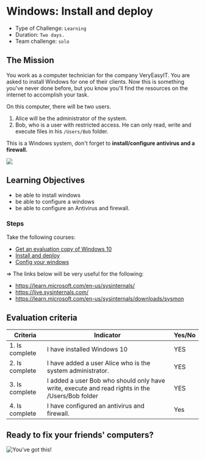 # Windows: Install and deploy

- Type of Challenge: `Learning` 
- Duration: `Two days.`
- Team challenge: `solo`

## The Mission
You work as a computer technician for the company VeryEasyIT. You are asked to install Windows for one of their clients. 
Now this is something you've never done before, but you know you'll find the resources on the internet to accomplish your task.  

On this computer, there will be two users. 
1. Alice will be the administrator of the system. 
2. Bob, who is a user with restricted access. 
He can only read, write and execute files in his ``/Users/Bob`` folder.

This is a Windows system, don't forget to **install/configure antivirus and a firewall.**

![](https://d1fmx1rbmqrxrr.cloudfront.net/cnet/i/edit/2016/02/windows-3-1-archive.png)

## Learning Objectives 
- be able to install windows
- be able to configure a windows
- be able to configure an Antivirus and firewall.

### Steps
Take the following courses: 
* [Get an evaluation copy of Windows 10](https://www.microsoft.com/en-us/evalcenter/evaluate-windows-10-enterprise)
* [Install and deploy](https://openclassrooms.com/en/courses/1733521-installez-et-deployez-windows-10)
* [Config your windows](https://openclassrooms.com/en/courses/5668856-exploitez-votre-pc-avec-windows-10)

=> The links below will be very useful for the following:
- https://learn.microsoft.com/en-us/sysinternals/
-   https://live.sysinternals.com/
-   https://learn.microsoft.com/en-us/sysinternals/downloads/sysmon

## Evaluation criteria
| Criteria       | Indicator                                                                             | Yes/No |
|----------------|---------------------------------------------------------------------------------------|--------|
| 1. Is complete | I have installed Windows 10                                     |    YES   |
| 2. Is complete | I have added a user Alice who is the system administrator.                                           |  YES    |
| 3. Is complete | I added a user Bob who should only have write, execute and read rights in the /Users/Bob folder                              					                 |   YES     |
| 4. Is complete | I have configured an antivirus and firewall.                    |  Yes  |

## Ready to fix your friends' computers? 


![You've got this!](https://media.giphy.com/media/hpF9R9M1PHN5e5liSx/giphy.gif)
